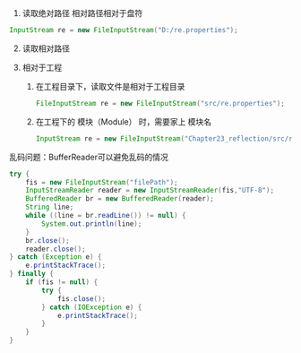 1. 读取绝对路径
    相对路径相对于盘符

  ```java
  InputStream re = new FileInputStream("D:/re.properties");
  ```

2. 读取相对路径

  3. 相对于工程

     1. 在工程目录下，读取文件是相对于工程目录

        ```java
        FileInputStream re = new FileInputStream("src/re.properties");
        ```

     2. 在工程下的 模块（Module） 时，需要家上 模块名

        ```java
        InputStream re = new FileInputStream("Chapter23_reflection/src/re.properties");
        ```

        




乱码问题：BufferReader可以避免乱码的情况

```java
try {
    fis = new FileInputStream("filePath");
    InputStreamReader reader = new InputStreamReader(fis,"UTF-8"); 
    BufferedReader br = new BufferedReader(reader);
    String line;
    while ((line = br.readLine()) != null) {
        System.out.println(line);
    }
    br.close();
    reader.close();
} catch (Exception e) {
    e.printStackTrace();
} finally {
    if (fis != null) {
        try {
            fis.close();
        } catch (IOException e) {
            e.printStackTrace();
        }
    }
}
```





[1]:https://blog.csdn.net/helloxiaozhe/article/details/113367654	"读取Hdfs文件报错,spark报错：java.io.IOException: Filesystem closed"